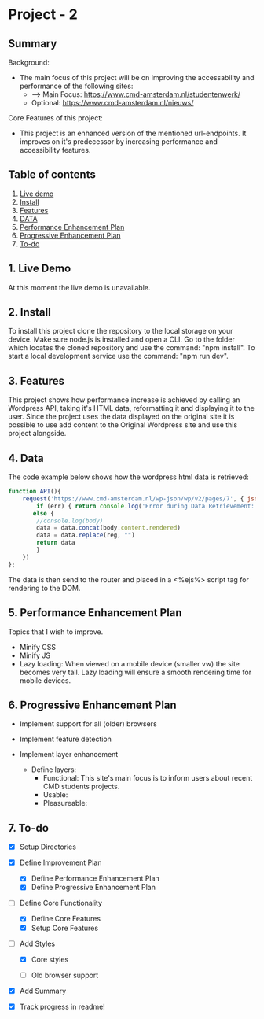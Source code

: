 # Project - 2

## Summary
Background:
- The main focus of this project will be on improving the accessability and performance of the following sites:
    * --> Main Focus: https://www.cmd-amsterdam.nl/studentenwerk/
    * Optional: https://www.cmd-amsterdam.nl/nieuws/

Core Features of this project:
- This project is an enhanced version of the mentioned url-endpoints. It improves on it's predecessor by increasing performance and accessibility features.


## Table of contents
1. [Live demo](#1-Live-demo)
2. [Install](#2-Install)
3. [Features](#3-Features)
4. [DATA](#4-DATA)
5. [Performance Enhancement Plan](#5-Performance-Enhancement-Plan)
6. [Progressive Enhancement Plan](#6-Progressive-Enhancement-Plan)
7. [To-do](#7-To-do)

## 1. Live Demo
At this moment the live demo is unavailable.

## 2. Install
To install this project clone the repository to the local storage on your device. Make sure node.js is installed and open a CLI. Go to the folder which locates the cloned repository and use the command: "npm install". To start a local development service use the command: "npm run dev".

## 3. Features
This project shows how performance increase is achieved by calling an Wordpress API, taking it's HTML data, reformatting it and displaying it to the user. Since the project uses the data displayed on the original site it is possible to use add content to the Original Wordpress site and use this project alongside. 

## 4. Data

The code example below shows how the wordpress html data is retrieved:
```js 
function API(){
    request('https://www.cmd-amsterdam.nl/wp-json/wp/v2/pages/7', { json: true }, (err, res, body) => {
        if (err) { return console.log('Error during Data Retrievement: '+ err); }
       else {
        //console.log(body)
        data = data.concat(body.content.rendered)
        data = data.replace(reg, "")
        return data
        }
    })
};
```

The data is then send to the router and placed in a <%ejs%> script tag for rendering to the DOM.


## 5. Performance Enhancement Plan
Topics that I wish to improve.
- Minify CSS
- Minify JS
- Lazy loading: When viewed on a mobile device (smaller vw) the site becomes very tall. Lazy loading will ensure a smooth rendering time for mobile devices.


## 6. Progressive Enhancement Plan
- Implement support for all (older) browsers
- Implement feature detection
- Implement layer enhancement

    * Define layers:
        *   Functional: This site's main focus is to inform users about recent CMD students projects.
        *   Usable: 
        *   Pleasureable:

## 7. To-do
- [X] Setup Directories
- [X] Define Improvement Plan
    * [X] Define Performance Enhancement Plan
    * [X] Define Progressive Enhancement Plan

- [ ] Define Core Functionality
    * [X] Define Core Features
    * [X] Setup Core Features

- [ ] Add Styles
    * [X] Core styles
    * [ ] Old browser support


- [X] Add Summary
- [X] Track progress in readme!


